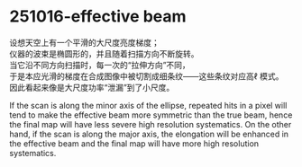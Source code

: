 # 251016-effective beam

设想天空上有一个平滑的大尺度亮度梯度；\
仪器的波束是椭圆形的，并且随着扫描方向不断旋转。\
当它沿不同方向扫描时，每一次的“拉伸方向”不同，\
于是本应光滑的梯度在合成图像中被切割成细条纹——这些条纹对应高ℓ 模式。\
因此看起来像是大尺度功率“泄漏”到了小尺度。



If the scan is along the minor axis of the ellipse, repeated hits in a pixel will tend to make the effective beam more symmetric than the true beam, hence the final map will have less severe high resolution systematics. On the other hand, if the scan is along the major axis, the elongation will be enhanced in the effective beam and the final map will have more high resolution systematics.
